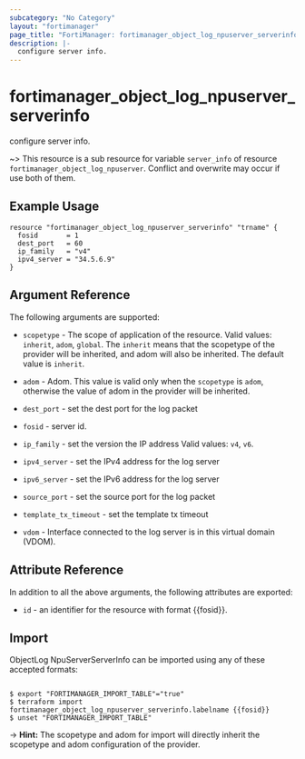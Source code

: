 ```yaml
---
subcategory: "No Category"
layout: "fortimanager"
page_title: "FortiManager: fortimanager_object_log_npuserver_serverinfo"
description: |-
  configure server info.
---
```


# fortimanager_object_log_npuserver_serverinfo
configure server info.

~> This resource is a sub resource for variable `server_info` of resource `fortimanager_object_log_npuserver`. Conflict and overwrite may occur if use both of them.



## Example Usage

```hcl
resource "fortimanager_object_log_npuserver_serverinfo" "trname" {
  fosid       = 1
  dest_port   = 60
  ip_family   = "v4"
  ipv4_server = "34.5.6.9"
}
```

## Argument Reference


The following arguments are supported:

* `scopetype` - The scope of application of the resource. Valid values: `inherit`, `adom`, `global`. The `inherit` means that the scopetype of the provider will be inherited, and adom will also be inherited. The default value is `inherit`.
* `adom` - Adom. This value is valid only when the `scopetype` is `adom`, otherwise the value of adom in the provider will be inherited.

* `dest_port` - set the dest port for the log packet
* `fosid` - server id.
* `ip_family` - set the version the IP address Valid values: `v4`, `v6`.

* `ipv4_server` - set the IPv4 address for the log server
* `ipv6_server` - set the IPv6 address for the log server
* `source_port` - set the source port for the log packet
* `template_tx_timeout` - set the template tx timeout
* `vdom` - Interface connected to the log server is in this virtual domain (VDOM).


## Attribute Reference

In addition to all the above arguments, the following attributes are exported:
* `id` - an identifier for the resource with format {{fosid}}.

## Import

ObjectLog NpuServerServerInfo can be imported using any of these accepted formats:
```

$ export "FORTIMANAGER_IMPORT_TABLE"="true"
$ terraform import fortimanager_object_log_npuserver_serverinfo.labelname {{fosid}}
$ unset "FORTIMANAGER_IMPORT_TABLE"
```
-> **Hint:** The scopetype and adom for import will directly inherit the scopetype and adom configuration of the provider.
